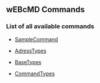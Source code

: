 ## wEBcMD Commands

### List of all available commands

- [SampleCommand](../Doc/SampleCommand.md)

<!-- THIS IS GENERATED CODE. DO NOT CHANGE THIS SECTION  -->

- [AdressTypes](../Doc/AdressTypes.md)

- [BaseTypes](../Doc/BaseTypes.md)

- [CommandTypes](../Doc/CommandTypes.md)

<!--- HERE INSERT DOCUMENT LINK --->
<!-- THIS IS GENERATED CODE. DO NOT CHANGE THIS SECTION  -->
